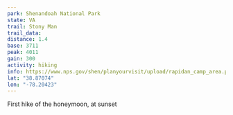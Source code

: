 ```yaml
---
park: Shenandoah National Park
state: VA
trail: Stony Man
trail_data:
distance: 1.4
base: 3711
peak: 4011
gain: 300
activity: hiking
info: https://www.nps.gov/shen/planyourvisit/upload/rapidan_camp_area.pdf
lat: "38.87074"
lon: "-78.20423"
---
```

First hike of the honeymoon, at sunset
